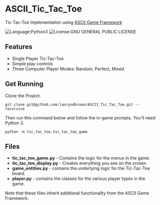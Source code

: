 # ASCII_Tic_Tac_Toe
Tic-Tac-Toe Implementation using [ASCII Game Framework](https://github.com/lauryndbrown/AsciiGame/tree/master)

![Language:Python3](https://img.shields.io/badge/Language-python3-green.svg)
![License:GNU GENERAL PUBLIC LICENSE](https://img.shields.io/badge/License-GNU-orange.svg)
## Features
* Single Player Tic-Tac-Toe
* Simple play controls
* Three Computer Player Modes: Random, Perfect, Mixed

## Get Running
Clone the Project.
```
git clone git@github.com:lauryndbrown/ASCII_Tic_Tac_Toe.git --recursive
```
Then run this command below and follow the in-game prompts. You'll need Python 3.
```
python -m tic_tac_toe.tic_tac_toe_game
```

## Files
* **tic_tac_toe_game.py** - Contains the logic for the menus in the game. 
* **tic_tac_toe_display.py** - Creates everything you see on the screen. 
* **game_entities.py** - contains the underlying logic for the Tic-Tac-Toe board.
* **player.py** - contains the classes for the various player types in the game. 

Note that these files inherit additional functionality from the ASCII Game Framework.
